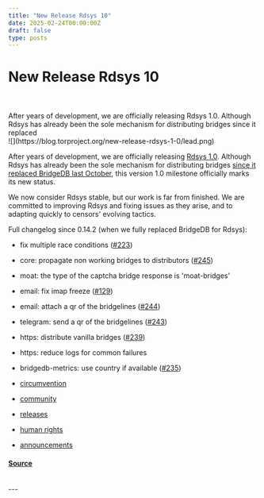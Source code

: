 ```yaml
---
title: "New Release Rdsys 10"
date: 2025-02-24T00:00:00Z
draft: false
type: posts
---
```

# New Release Rdsys 10

<br/>

<br/>
 After years of development, we are officially releasing Rdsys 1.0. Although Rdsys has already been the sole mechanism for distributing bridges since it replaced
<br/>
  ![](https://blog.torproject.org/new-release-rdsys-1-0/lead.png)

After years of development, we are officially releasing [Rdsys 1.0](https://gitlab.torproject.org/tpo/anti-censorship/rdsys/). Although Rdsys has already been the sole mechanism for distributing bridges [since it replaced BridgeDB last October](https://blog.torproject.org/making-connections-from-bridgedb-to-rdsys/), this version 1.0 milestone officially marks its new status.

We now consider Rdsys stable, but our work is far from finished. We are committed to improving Rdsys and fixing issues as they arise, and to adapting quickly to censors' evolving tactics.

Full changelog since 0.14.2 (when we fully replaced BridgeDB for Rdsys):

-   fix multiple race conditions ([#223](https://gitlab.torproject.org/tpo/anti-censorship/rdsys/-/issues/223))
-   core: propagate non working bridges to distributors ([#245](https://gitlab.torproject.org/tpo/anti-censorship/rdsys/-/issues/245))
-   moat: the type of the captcha bridge response is 'moat-bridges'
-   email: fix imap freeze ([#129](https://gitlab.torproject.org/tpo/anti-censorship/rdsys/-/issues/129))
-   email: attach a qr of the bridgelines ([#244](https://gitlab.torproject.org/tpo/anti-censorship/rdsys/-/issues/244))
-   telegram: send a qr of the bridgelines ([#243](https://gitlab.torproject.org/tpo/anti-censorship/rdsys/-/issues/243))
-   https: distribute vanilla bridges ([#239](https://gitlab.torproject.org/tpo/anti-censorship/rdsys/-/issues/239))
-   https: reduce logs for common failures
-   bridgedb-metrics: use country if available ([#235](https://gitlab.torproject.org/tpo/anti-censorship/rdsys/-/issues/235))

-   [circumvention](https://blog.torproject.org/category/circumvention)
-   [community](https://blog.torproject.org/category/community)
-   [releases](https://blog.torproject.org/category/releases)
-   [human rights](https://blog.torproject.org/category/human-rights)
-   [announcements](https://blog.torproject.org/category/announcements)

#### [Source](https://blog.torproject.org/new-release-rdsys-1-0/)

<br/>
---
